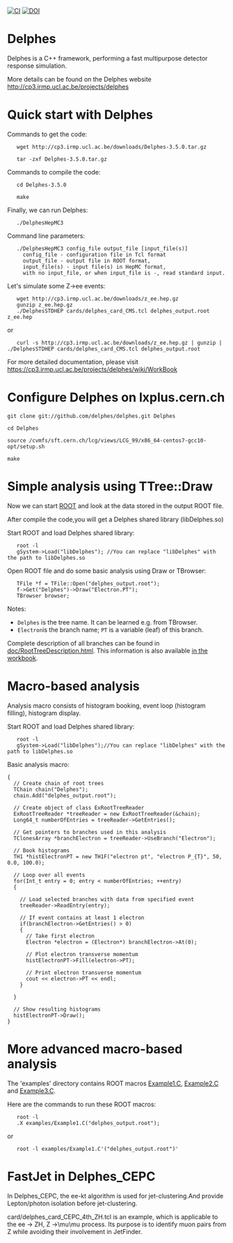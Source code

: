 [![CI](https://github.com/delphes/delphes/actions/workflows/ci.yml/badge.svg)](https://github.com/delphes/delphes/actions/workflows/ci.yml) [![DOI](https://zenodo.org/badge/21390046.svg)](https://zenodo.org/badge/latestdoi/21390046)

Delphes
=======

Delphes is a C++ framework, performing a fast multipurpose detector response simulation.

More details can be found on the Delphes website http://cp3.irmp.ucl.ac.be/projects/delphes

Quick start with Delphes
========================

Commands to get the code:

```
   wget http://cp3.irmp.ucl.ac.be/downloads/Delphes-3.5.0.tar.gz

   tar -zxf Delphes-3.5.0.tar.gz
```

Commands to compile the code:

```
   cd Delphes-3.5.0

   make
```

Finally, we can run Delphes:

```
   ./DelphesHepMC3
```

Command line parameters:

```
   ./DelphesHepMC3 config_file output_file [input_file(s)]
     config_file - configuration file in Tcl format
     output_file - output file in ROOT format,
     input_file(s) - input file(s) in HepMC format,
     with no input_file, or when input_file is -, read standard input.
```

Let's simulate some Z->ee events:

```
   wget http://cp3.irmp.ucl.ac.be/downloads/z_ee.hep.gz
   gunzip z_ee.hep.gz
   ./DelphesSTDHEP cards/delphes_card_CMS.tcl delphes_output.root z_ee.hep
```

or

```
   curl -s http://cp3.irmp.ucl.ac.be/downloads/z_ee.hep.gz | gunzip | ./DelphesSTDHEP cards/delphes_card_CMS.tcl delphes_output.root
```

For more detailed documentation, please visit https://cp3.irmp.ucl.ac.be/projects/delphes/wiki/WorkBook

Configure Delphes on lxplus.cern.ch
====================================

```
git clone git://github.com/delphes/delphes.git Delphes

cd Delphes

source /cvmfs/sft.cern.ch/lcg/views/LCG_99/x86_64-centos7-gcc10-opt/setup.sh

make 
```

Simple analysis using TTree::Draw
=================================

Now we can start [ROOT](root.cern) and look at the data stored in the output ROOT file.

After compile the code,you will get a Delphes shared library (libDelphes.so)

Start ROOT and load Delphes shared library:

```
   root -l
   gSystem->Load("libDelphes"); //You can replace "libDelphes" with the path to libDelphes.so
```

Open ROOT file and do some basic analysis using Draw or TBrowser:

```
   TFile *f = TFile::Open("delphes_output.root");
   f->Get("Delphes")->Draw("Electron.PT");
   TBrowser browser;
```

Notes:
* ```Delphes``` is the tree name. It can be learned e.g. from TBrowser.
* ```Electron```is the branch name; ```PT``` is a variable (leaf) of this branch.

Complete description of all branches can be found in [doc/RootTreeDescription.html](doc/RootTreeDescription.html).
This information is also available [in the workbook](https://cp3.irmp.ucl.ac.be/projects/delphes/wiki/WorkBook/RootTreeDescription).

Macro-based analysis
====================

Analysis macro consists of histogram booking, event loop (histogram filling),
histogram display.

Start ROOT and load Delphes shared library:

```
   root -l
   gSystem->Load("libDelphes");//You can replace "libDelphes" with the path to libDelphes.so
```

Basic analysis macro:

```
{
  // Create chain of root trees
  TChain chain("Delphes");
  chain.Add("delphes_output.root");
  
  // Create object of class ExRootTreeReader
  ExRootTreeReader *treeReader = new ExRootTreeReader(&chain);
  Long64_t numberOfEntries = treeReader->GetEntries();
  
  // Get pointers to branches used in this analysis
  TClonesArray *branchElectron = treeReader->UseBranch("Electron");

  // Book histograms
  TH1 *histElectronPT = new TH1F("electron pt", "electron P_{T}", 50, 0.0, 100.0);

  // Loop over all events
  for(Int_t entry = 0; entry < numberOfEntries; ++entry)
  {

    // Load selected branches with data from specified event
    treeReader->ReadEntry(entry);
  
    // If event contains at least 1 electron
    if(branchElectron->GetEntries() > 0)
    {
      // Take first electron
      Electron *electron = (Electron*) branchElectron->At(0);
      
      // Plot electron transverse momentum
      histElectronPT->Fill(electron->PT);
      
      // Print electron transverse momentum
      cout << electron->PT << endl;
    }

  }

  // Show resulting histograms
  histElectronPT->Draw();
}
```

More advanced macro-based analysis
==================================

The 'examples' directory contains ROOT macros [Example1.C](examples/Example1.C), [Example2.C](examples/Example2.C) and [Example3.C](examples/Example3.C).

Here are the commands to run these ROOT macros:

```
   root -l
   .X examples/Example1.C("delphes_output.root");
```

or

```
   root -l examples/Example1.C'("delphes_output.root")'
```


FastJet in Delphes_CEPC
=======================

In Delphes_CEPC, the ee-kt algorithm is used for jet-clustering.And provide Lepton/photon isolation before jet-clustering.

card/delphes_card_CEPC_4th_ZH.tcl is an example, which is applicable to the ee -> ZH, Z ->\mu\mu process. Its purpose is to identify muon pairs from Z while avoiding their involvement in JetFinder.


